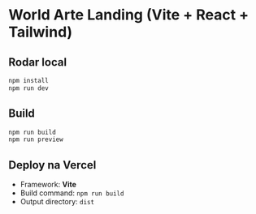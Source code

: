 # World Arte Landing (Vite + React + Tailwind)

## Rodar local
```bash
npm install
npm run dev
```

## Build
```bash
npm run build
npm run preview
```

## Deploy na Vercel
- Framework: **Vite**
- Build command: `npm run build`
- Output directory: `dist`
